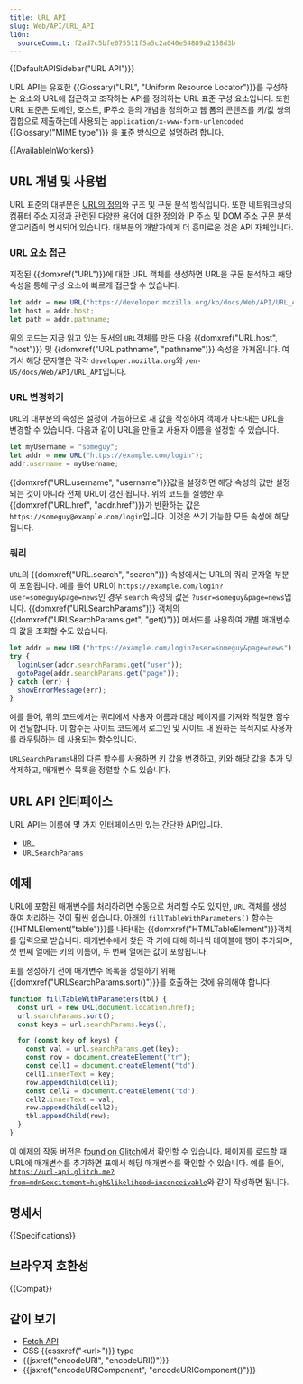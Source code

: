 ```yaml
---
title: URL API
slug: Web/API/URL_API
l10n:
  sourceCommit: f2ad7c5bfe075511f5a5c2a040e54889a2158d3b
---
```


{{DefaultAPISidebar("URL API")}}

URL API는 유효한 {{Glossary("URL", "Uniform Resource Locator")}}를 구성하는 요소와 URL에 접근하고 조작하는 API를 정의하는 URL 표준 구성 요소입니다. 또한 URL 표준은 도메인, 호스트, IP주소 등의 개념을 정의하고 웹 폼의 콘텐츠를 키/값 쌍의 집합으로 제출하는데 사용되는 `application/x-www-form-urlencoded` {{Glossary("MIME type")}} 을 표준 방식으로 설명하려 합니다.

{{AvailableInWorkers}}

## URL 개념 및 사용법

URL 표준의 대부분은 [URL의 정의](/ko/docs/Learn/Common_questions/Web_mechanics/What_is_a_URL)와 구조 및 구문 분석 방식입니다. 또한 네트워크상의 컴퓨터 주소 지정과 관련된 다양한 용어에 대한 정의와 IP 주소 및 DOM 주소 구문 분석 알고리즘이 명시되어 있습니다. 대부분의 개발자에게 더 흥미로운 것은 API 자체입니다.

### URL 요소 접근

지정된 {{domxref("URL")}}에 대한 URL 객체를 생성하면 URL을 구문 분석하고 해당 속성을 통해 구성 요소에 빠르게 접근할 수 있습니다.

```js
let addr = new URL("https://developer.mozilla.org/ko/docs/Web/API/URL_API");
let host = addr.host;
let path = addr.pathname;
```

위의 코드는 지금 읽고 있는 문서의 `URL`객체를 만든 다음 {{domxref("URL.host", "host")}} 및 {{domxref("URL.pathname", "pathname")}} 속성을 가져옵니다. 여기서 해당 문자열은 각각 `developer.mozilla.org`와 `/en-US/docs/Web/API/URL_API`입니다.

### URL 변경하기

`URL`의 대부분의 속성은 설정이 가능하므로 새 값을 작성하여 객체가 나타내는 URL을 변경할 수 있습니다. 다음과 같이 URL을 만들고 사용자 이름을 설정할 수 있습니다.

```js
let myUsername = "someguy";
let addr = new URL("https://example.com/login");
addr.username = myUsername;
```

{{domxref("URL.username", "username")}}값을 설정하면 해당 속성의 값만 설정되는 것이 아니라 전체 URL이 갱신 됩니다. 위의 코드를 실행한 후 {{domxref("URL.href", "addr.href")}}가 반환하는 값은 `https://someguy@example.com/login`입니다. 이것은 쓰기 가능한 모든 속성에 해당됩니다.

### 쿼리

`URL`의 {{domxref("URL.search", "search")}} 속성에서는 URL의 쿼리 문자열 부분이 포함됩니다. 예를 들어 URL이 `https://example.com/login?user=someguy&page=news`인 경우 `search` 속성의 값은 `?user=someguy&page=news`입니다. {{domxref("URLSearchParams")}} 객체의 {{domxref("URLSearchParams.get", "get()")}} 메서드를 사용하여 개별 매개변수의 값을 조회할 수도 있습니다.

```js
let addr = new URL("https://example.com/login?user=someguy&page=news");
try {
  loginUser(addr.searchParams.get("user"));
  gotoPage(addr.searchParams.get("page"));
} catch (err) {
  showErrorMessage(err);
}
```

예를 들어, 위의 코드에서는 쿼리에서 사용자 이름과 대상 페이지를 가져와 적절한 함수에 전달합니다. 이 함수는 사이트 코드에서 로그인 및 사이트 내 원하는 목적지로 사용자를 라우팅하는 데 사용되는 함수입니다.

`URLSearchParams`내의 다른 함수를 사용하면 키 값을 변경하고, 키와 해당 값을 추가 및 삭제하고, 매개변수 목록을 정렬할 수도 있습니다.

## URL API 인터페이스

URL API는 이름에 몇 가지 인터페이스만 있는 간단한 API입니다.

- [`URL`](/ko/docs/Web/API/URL)
- [`URLSearchParams`](/ko/docs/Web/API/URLSearchParams)

## 예제

URL에 포함된 매개변수를 처리하려면 수동으로 처리할 수도 있지만, `URL` 객체를 생성하여 처리하는 것이 훨씬 쉽습니다. 아래의 `fillTableWithParameters()` 함수는 {{HTMLElement("table")}}를 나타내는 {{domxref("HTMLTableElement")}}객체를 입력으로 받습니다. 매개변수에서 찾은 각 키에 대해 하나씩 테이블에 행이 추가되며, 첫 번째 열에는 키의 이름이, 두 번째 열에는 값이 포함됩니다.

표를 생성하기 전에 매개변수 목록을 정렬하기 위해 {{domxref("URLSearchParams.sort()")}}를 호출하는 것에 유의해야 합니다.

```js
function fillTableWithParameters(tbl) {
  const url = new URL(document.location.href);
  url.searchParams.sort();
  const keys = url.searchParams.keys();

  for (const key of keys) {
    const val = url.searchParams.get(key);
    const row = document.createElement("tr");
    const cell1 = document.createElement("td");
    cell1.innerText = key;
    row.appendChild(cell1);
    const cell2 = document.createElement("td");
    cell2.innerText = val;
    row.appendChild(cell2);
    tbl.appendChild(row);
  }
}
```

이 예제의 작동 버전은 [found on Glitch](https://url-api.glitch.me)에서 확인할 수 있습니다. 페이지를 로드할 때 URL에 매개변수를 추가하면 표에서 해당 매개변수를 확인할 수 있습니다. 예를 들어, [`https://url-api.glitch.me?from=mdn&excitement=high&likelihood=inconceivable`](https://url-api.glitch.me?from=mdn&excitement=high&likelihood=inconceivable)와 같이 작성하면 됩니다.

## 명세서

{{Specifications}}

## 브라우저 호환성

{{Compat}}

## 같이 보기

- [Fetch API](/en-US/docs/Web/API/Fetch_API)
- CSS {{cssxref("&lt;url&gt;")}} type
- {{jsxref("encodeURI", "encodeURI()")}}
- {{jsxref("encodeURIComponent", "encodeURIComponent()")}}
